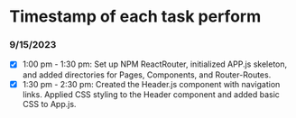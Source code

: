 # Timestamp of each task perform

### 9/15/2023
- [x] 1:00 pm - 1:30 pm: Set up NPM ReactRouter, initialized APP.js skeleton, and added directories for Pages, Components, and Router-Routes.
- [x] 1:30 pm - 2:30 pm: Created the Header.js component with navigation links. Applied CSS styling to the Header component and added basic CSS to App.js.
